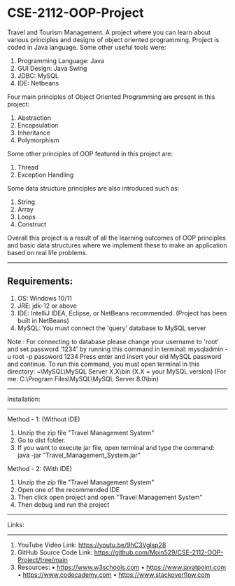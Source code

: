 # CSE-2112-OOP-Project
Travel and Tourism Management. A project where you can learn about various principles and designs of object oriented programming. Project is coded in Java language. Some other useful tools were: 
1. Programming Language: Java
2. GUI Design: Java Swing
3. JDBC: MySQL
4. IDE: Netbeans

Four main principles of Object Oriented Programming are present in this project:
1. Abstraction
2. Encapsulation
3. Inheritance
4. Polymorphism

Some other principles of OOP featured in this project are:
1. Thread
2. Exception Handling

Some data structure principles are also introduced such as:
1. String
2. Array
3. Loops
4. Construct

Overall this project is a result of all the learning outcomes of OOP principles and basic data structures where we implement these to make an application based on real life problems.

------------------------
Requirements:
------------------------

1. OS: Windows 10/11
2. JRE: jdk-12 or above
3. IDE: IntelliJ IDEA, Eclipse, or NetBeans recommended. (Project has been built in NetBeans)
4. MySQL: You must connect the 'query' database to MySQL server

Note : For connecting to database please change your username to 'root' and set password '1234' by running this command in terminal:
	mysqladmin -u root -p password 1234
Press enter and insert your old MySQL password and continue.
To run this command, you must open terminal in this directory: ~\MySQL\MySQL Server X.X\bin (X.X = your MySQL version)
(For me: C:\Program Files\MySQL\MySQL Server 8.0\bin)

_______________________
Installation:
_______________________

Method - 1: (Without IDE)

1. Unzip the zip file "Travel Management System"
2. Go to dist folder.
3. If you want to execute jar file, open terminal and type the command:
	java -jar "Travel_Management_System.jar" 

Method - 2: (With IDE)

1. Unzip the zip file "Travel Management System"
2. Open one of the recommended IDE
3. Then click open project and open "Travel Management System"
4. Then debug and run the project

__________________________
Links:
__________________________

1. YouTube Video Link: https://youtu.be/9hC3Vglsp28
2. GitHub Source Code Link: https://github.com/Moin529/CSE-2112-OOP-Project/tree/main
3. Resources:
   •	https://www.w3schools.com
   •	https://www.javatpoint.com
   •	https://www.codecademy.com
   •	https://www.stackoverflow.com
